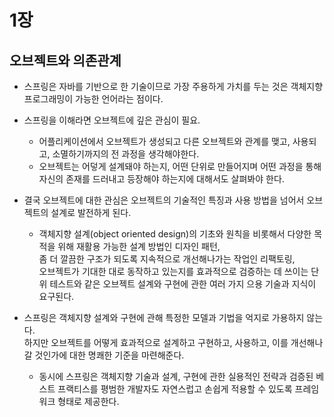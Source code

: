 # 1장
## 오브젝트와 의존관계
- 스프링은 자바를 기반으로 한 기술이므로 가장 주용하게 가치를 두는 것은 객체지향 프로그래밍이 가능한 언어라는 점이다.
- 스프링을 이해라면 오브젝트에 깊은 관심이 필요.
    - 어플리케이션에서 오브젝트가 생성되고 다른 오브젝트와 관계를 맺고, 사용되고, 소멸하기까지의 전 과정을 생각해야한다.
    - 오브젝트는 어덯게 설계돼야 하는지, 어떤 단위로 만들어지며 어떤 과정을 통해 자신의 존재를 드러내고 등장해야 하는지에 대해서도 살펴봐야 한다.
    
- 결국 오브젝트에 대한 관심은 오브젝트의 기술적인 특징과 사용 방법을 넘어서 오브젝트의 설계로 발전하게 된다.
  - 객체지향 설계(object oriented design)의 기초와 원칙을 비롯해서 다양한 목적을 위해 재활용 가능한 설계 방법인 디자인 패턴,  
    좀 더 깔끔한 구조가 되도록 지속적으로 개선해나가는 작업인 리팩토링,  
    오브젝트가 기대한 대로 동작하고 있는지를 효과적으로 검증하는 데 쓰이는 단위 테스트와 같은 오브젝트 설계와 구현에 관한 여러 가지 으용 기술과 지식이 요구된다.
    
- 스프링은 객체지향 설계와 구현에 관해 특정한 모델과 기법을 억지로 가용하지 않는다.  
하지만 오브젝트를 어떻게 효과적으로 설계하고 구현하고, 사용하고, 이를 개선해나갈 것인가에 대한 명쾌한 기준을 마련해준다.
  - 동시에 스프링은 객체지향 기술과 설계, 구현에 관한 실용적인 전략과 검증된 베스트 프랙티스를 평범한 개발자도 자연스럽고 손쉽게 적용할 수 있도록 프레임워크 형태로 제공한다.